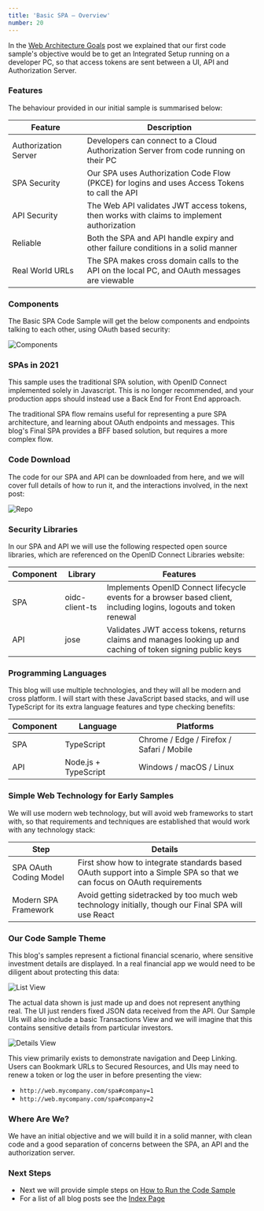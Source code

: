 ```yaml
---
title: 'Basic SPA – Overview'
number: 20
---
```


In the [Web Architecture Goals](/posts/web-architecture-goals) post we explained that our first code sample's objective would be to get an Integrated Setup running on a developer PC, so that access tokens are sent between a UI, API and Authorization Server.

### Features

The behaviour provided in our initial sample is summarised below:

| Feature | Description |
| ------- | ----------- |
| Authorization Server | Developers can connect to a Cloud Authorization Server from code running on their PC |
| SPA Security | Our SPA uses Authorization Code Flow (PKCE) for logins and uses Access Tokens to call the API |
| API Security | The Web API validates JWT access tokens, then works with claims to implement authorization |
| Reliable | Both the SPA and API handle expiry and other failure conditions in a solid manner |
| Real World URLs | The SPA makes cross domain calls to the API on the local PC, and OAuth messages are viewable |

### Components

The Basic SPA Code Sample will get the below components and endpoints talking to each other, using OAuth based security:

![Components](/images/20/components.jpg)

### SPAs in 2021

This sample uses the traditional SPA solution, with OpenID Connect implemented solely in Javascript. This is no longer recommended, and your production apps should instead use a Back End for Front End approach.

The traditional SPA flow remains useful for representing a pure SPA architecture, and learning about OAuth endpoints and messages. This blog's Final SPA provides a BFF based solution, but requires a more complex flow.

### Code Download

The code for our SPA and API can be downloaded from here, and we will cover full details of how to run it, and the interactions involved, in the next post:

![Repo](/images/20/repo.jpg)

### Security Libraries

In our SPA and API we will use the following respected open source libraries, which are referenced on the OpenID Connect Libraries website:

| Component | Library | Features |
| --------- | ------- | -------- |
| SPA | oidc-client-ts | Implements OpenID Connect lifecycle events for a browser based client, including logins, logouts and token renewal |
| API | jose | Validates JWT access tokens, returns claims and manages looking up and caching of token signing public keys |

### Programming Languages

This blog will use multiple technologies, and they will all be modern and cross platform. I will start with these JavaScript based stacks, and will use TypeScript for its extra language features and type checking benefits:

| Component | Language | Platforms |
| --------- | -------- | --------- |
| SPA | TypeScript | Chrome / Edge / Firefox / Safari / Mobile |
| API | Node.js + TypeScript | Windows / macOS / Linux |

### Simple Web Technology for Early Samples

We will use modern web technology, but will avoid web frameworks to start with, so that requirements and techniques are established that would work with any technology stack:

| Step | Details |
| ---- | ------- |
| SPA OAuth Coding Model | First show how to integrate standards based OAuth support into a Simple SPA so that we can focus on OAuth requirements |
| Modern SPA Framework | Avoid getting sidetracked by too much web technology initially, though our Final SPA will use React |

### Our Code Sample Theme

This blog's samples represent a fictional financial scenario, where sensitive investment details are displayed. In a real financial app we would need to be diligent about protecting this data:

![List View](/images/20/list-view.jpg)

The actual data shown is just made up and does not represent anything real. The UI just renders fixed JSON data received from the API. Our Sample UIs will also include a basic Transactions View and we will imagine that this contains sensitive details from particular investors.

![Details View](/images/20/details-view.jpg)

This view primarily exists to demonstrate navigation and Deep Linking. Users can Bookmark URLs to Secured Resources, and UIs may need to renew a token or log the user in before presenting the view:

- `http://web.mycompany.com/spa#company=1`
- `http://web.mycompany.com/spa#company=2`

### Where Are We?

We have an initial objective and we will build it in a solid manner, with clean code and a good separation of concerns between the SPA, an API and the authorization server.

### Next Steps

- Next we will provide simple steps on [How to Run the Code Sample](/posts/basicspa-execution)
- For a list of all blog posts see the [Index Page](/posts/index)
